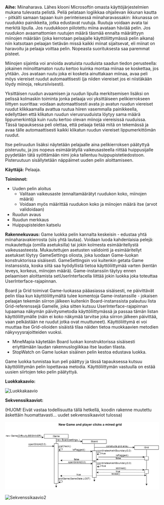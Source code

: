 **Aihe:**
Miinaharava. Lähes klooni Microsoftin omasta käyttöjärjestelmien mukana tulevasta pelistä. Peliä pelataan logiikkaa ohjailevan ikkunan kautta - pitkälti samaan tapaan kuin perinteisessä miinaharavassakin: ikkunassa on ruudukko painikkeita, jotka edustavat ruutuja. Ruutuja voidaan avata tai merkitä lipulla. Jos ruudukkoon piilotettu miina avataan häviää pelin. Jos ruudukon avaamattomien ruutujen määrä täsmää ennalta määrättyyn miinojen määrään (joka kerrotaan pelaajalle käyttöliittymässä pelin aikana) niin katsotaan pelaajan tietävän missä kaikki miinat sijaitsevat, eli miinat on haravoitu ja pelaaja voittaa pelin. Nopeasta suorituksesta saa paremmat pisteet.

Miinojen sijaintia voi arvioida avatuista ruuduista saadun tiedon perusteella: jokainen miinoittamaton ruutu kertoo kuinka montaa miinaa se koskettaa, jos yhtään. Jos avataan ruutu joka ei kosketa ainuttakaan miinaa, avaa peli möys viereiset ruudut automaattisesti (ja niiden viereiset jos ei niistäkään löydy miinoja, rekursiivisesti).

Yksittäisen ruudun avaamisen ja ruudun lipulla merkitsemisen lisäksi on pelissä kolmaskin toiminta jonka pelaaja voi yksittäiseen pelikierrokseen liittyen suorittaa: voidaan automaattisesti avata jo avatun ruudun viereiset ruudut klikkaamalla avattua ruutua hiiren vasemmalla painikkeella, edellyttäen että klikatun ruudun vierusruuduista löytyy sama määrä lippumerkintöjä kuin ruutu kertoo olevan miinoja viereisissä ruuduissa. Tässä tapauksessa peli olettaa, että pelaaja tietää mitä on tekemässä ja avaa tälle automaattisesti kaikki klikatun ruudun viereiset lippumerkittömän ruudut. 

Itse peliruudun lisäksi näytetään pelajaalle aina pelikierroksen päätyttyä pisteruutu, ja jos nopeus esimäärätyllä vaikeusasteella riittää huippusijalle pyydetään tätä syöttämään nimi joka tallentuu huippupistetiedostoon. Pisteruutuun sisällytetään näppäimet uuden pelin aloittamiseen.

**Käyttäjä:**
Pelaaja.

**Toiminnot:**
- Uuden pelin aloitus
  - Valitaan vaikeusaste (ennaltamäärätyt ruudukon koko, miinojen määrä)
  - Voidaan myös määrittää ruudukon koko ja miinojen määrä itse (arvot validoidaan)
- Ruudun avaus
- Ruudun merkkaus
- Huippupisteiden katselu

**Rakennekuvaus:**
Game luokka pelin kannalta keskeisin - edustaa yhtä miinaharavakierrosta (siis yhtä lautaa). Voidaan luoda kahdenlaisia pelejä: mukautettuja (omilla asetuksilla) tai jokin kolmesta esimääritellystä vaikeusasteesta. Mukautettujen asetusten validointi ja esimääritellyt asetukset löytyy GameSettings oliosta, joka luodaan Game-luokan konstruktorissa sisäisesti. GameSettingsin voi kuitenkin getata Game instanssista, koska siitä saa hyödyllistä tietoa käyttöliittymää varten (kentän leveys, korkeus, miinojen määrä). Game-instanssiin täytyy ennen pelaamisen aloittamista setUserInterfacella liittää jokin luokka joka toteuttaa UserInterface-rajapinnan.

Board ja Grid toimivat Game-luokassa pääasiassa sisäisesti, ne päivittävät pelin tilaa kun käyttöliittymältä tulee komentoja Game-instanssille - jokaisen pelaajan tekemän siirron jälkeen kuitenkin Board-instanssista palautuu lista Grid-referenssejä Gamelle, joka sitten kutsuu UserInterface-rajapinnan lupaamaa näkymän päivitysmetodia käyttöliittymässä ja passaa tämän listan käyttöliittymälle (näin ei koko näkymää tarvitse joka siirron jälkeen päivittää, vaan pelkästään ne ruudut jotka ovat muuttuneet). Käyttöliittymä ei voi muuttaa itse Grid-olioiden sisäistä tilaa näiden tietoa muokkaavien metodien näkyvyysrajoitteiden vuoksi.

- MineMapia käytetään Board luokan konstruktorissa sisäisesti eriyttämään laudan rakennuslogiikkaa itse laudan tilasta.
- StopWatch on Game luokan sisäinen pelin kestoa edustava luokka.

Game luokka tunnistaa kun peli päättyy ja tässä tapauksessa kutsuu käyttöliittymän pelin lopettavaa metodia. Käyttöliittymän vastuulla on estää uusien siirtojen teko pelin päätyttyä.


**Luokkakaavio:**

![Luokkakaavio](https://github.com/ahv/MineSweeper/blob/master/dokumentaatio/MineSweeperClassDiagram.png)


**Sekvenssikaaviot:**

(HUOM! Eivät vastaa todellisuutta tällä hetkellä, koodin rakenne muutettu äskettäin huomattavasti... uudet sekvenssikaaviot tulossa)

![Sekvenssikaavio1](https://github.com/ahv/MineSweeper/blob/master/dokumentaatio/SequenceDiagram1.png)

![Sekvenssikaavio2](https://github.com/ahv/MineSweeper/blob/master/dokumentaatio/SequenceDiagram2.png)
